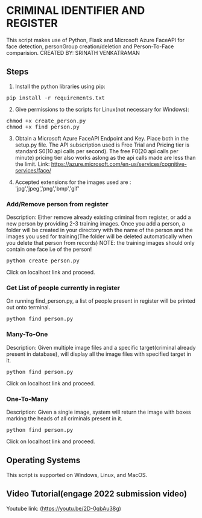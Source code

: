 # CRIMINAL IDENTIFIER AND REGISTER
This script makes use of Python, Flask and Microsoft Azure FaceAPI for face detection, personGroup creation/deletion and Person-To-Face comparision. 
CREATED BY: SRINATH VENKATRAMAN

## Steps
1. Install the python libraries using pip:
<pre>
pip install -r requirements.txt
</pre>

2. Give permissions to the scripts for Linux(not necessary for Windows):
<pre>
chmod +x create_person.py
chmod +x find_person.py
</pre>

3. Obtain a Microsoft Azure FaceAPI Endpoint and Key. Place both in the setup.py file. The API subscription used is Free Trial and Pricing tier is standard S0(10 api calls per second). The free F0(20 api calls per minute) pricing tier also works aslong as the api calls made are less than the limit. 
Link: https://azure.microsoft.com/en-us/services/cognitive-services/face/
 
4. Accepted extensions for the images used are : 'jpg','jpeg','png','bmp','gif'

### Add/Remove person from register
Description: Either remove already existing criminal from register, or add a new person by providing 2-3 training images. Once you add a person, a folder will be created in your directory with the name of the person and the images you used for training(The folder will be deleted automatically when you delete that person from records)
NOTE: the training images should only contain one face i.e of the person!

<pre>
python create_person.py
</pre>
Click on localhost link and proceed.

### Get List of people currently in register
On running find_person.py, a list of people present in register will be printed out onto terminal.

<pre>
python find_person.py
</pre>

### Many-To-One
Description:  Given multiple image files and a specific target(criminal already present in database), will display all the image files with specified target in it.
<pre>
python find_person.py
</pre>
Click on localhost link and proceed.

### One-To-Many
Description: Given a single image, system will return the image with boxes marking the heads of all criminals present in it.
<pre>
python find_person.py
</pre>
Click on localhost link and proceed.

## Operating Systems
This script is supported on Windows, Linux, and MacOS.

## Video Tutorial(engage 2022 submission video)
Youtube link: (https://youtu.be/2D-0qbAu38g)
